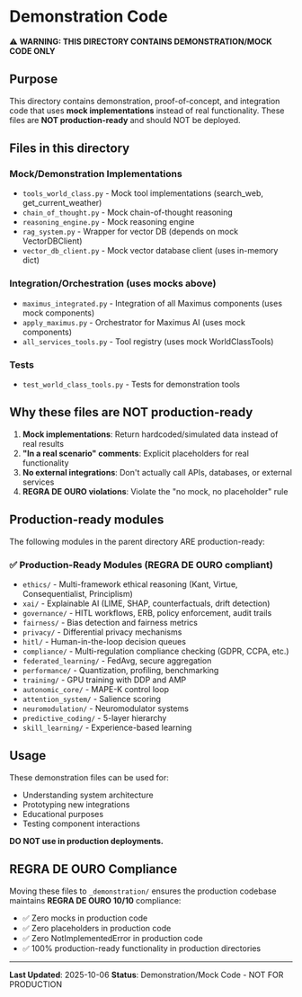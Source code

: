 # Demonstration Code

⚠️ **WARNING: THIS DIRECTORY CONTAINS DEMONSTRATION/MOCK CODE ONLY**

## Purpose

This directory contains demonstration, proof-of-concept, and integration code that uses **mock implementations** instead of real functionality. These files are **NOT production-ready** and should NOT be deployed.

## Files in this directory

### Mock/Demonstration Implementations
- `tools_world_class.py` - Mock tool implementations (search_web, get_current_weather)
- `chain_of_thought.py` - Mock chain-of-thought reasoning
- `reasoning_engine.py` - Mock reasoning engine
- `rag_system.py` - Wrapper for vector DB (depends on mock VectorDBClient)
- `vector_db_client.py` - Mock vector database client (uses in-memory dict)

### Integration/Orchestration (uses mocks above)
- `maximus_integrated.py` - Integration of all Maximus components (uses mock components)
- `apply_maximus.py` - Orchestrator for Maximus AI (uses mock components)
- `all_services_tools.py` - Tool registry (uses mock WorldClassTools)

### Tests
- `test_world_class_tools.py` - Tests for demonstration tools

## Why these files are NOT production-ready

1. **Mock implementations**: Return hardcoded/simulated data instead of real results
2. **"In a real scenario" comments**: Explicit placeholders for real functionality
3. **No external integrations**: Don't actually call APIs, databases, or external services
4. **REGRA DE OURO violations**: Violate the "no mock, no placeholder" rule

## Production-ready modules

The following modules in the parent directory ARE production-ready:

### ✅ Production-Ready Modules (REGRA DE OURO compliant)
- `ethics/` - Multi-framework ethical reasoning (Kant, Virtue, Consequentialist, Principlism)
- `xai/` - Explainable AI (LIME, SHAP, counterfactuals, drift detection)
- `governance/` - HITL workflows, ERB, policy enforcement, audit trails
- `fairness/` - Bias detection and fairness metrics
- `privacy/` - Differential privacy mechanisms
- `hitl/` - Human-in-the-loop decision queues
- `compliance/` - Multi-regulation compliance checking (GDPR, CCPA, etc.)
- `federated_learning/` - FedAvg, secure aggregation
- `performance/` - Quantization, profiling, benchmarking
- `training/` - GPU training with DDP and AMP
- `autonomic_core/` - MAPE-K control loop
- `attention_system/` - Salience scoring
- `neuromodulation/` - Neuromodulator systems
- `predictive_coding/` - 5-layer hierarchy
- `skill_learning/` - Experience-based learning

## Usage

These demonstration files can be used for:
- Understanding system architecture
- Prototyping new integrations
- Educational purposes
- Testing component interactions

**DO NOT use in production deployments.**

## REGRA DE OURO Compliance

Moving these files to `_demonstration/` ensures the production codebase maintains **REGRA DE OURO 10/10** compliance:
- ✅ Zero mocks in production code
- ✅ Zero placeholders in production code
- ✅ Zero NotImplementedError in production code
- ✅ 100% production-ready functionality in production directories

---

**Last Updated**: 2025-10-06
**Status**: Demonstration/Mock Code - NOT FOR PRODUCTION
